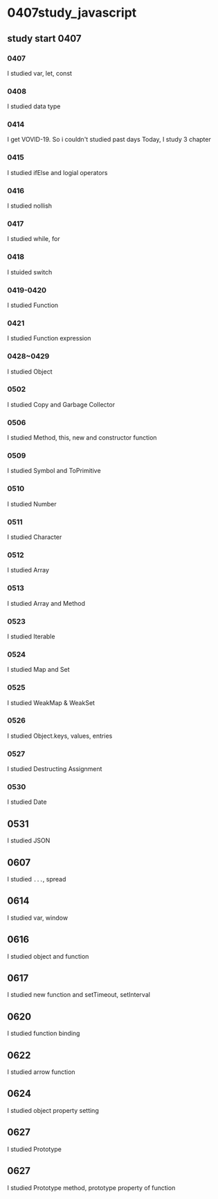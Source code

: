 # 0407study_javascript
## study start 0407
### 0407

I studied var, let, const

### 0408

I studied data type

### 0414

I get VOVID-19. So i couldn't studied past days
Today, I study 3 chapter 

### 0415 

I studied ifElse and logial operators

### 0416

I studied nollish

### 0417

I studied while, for

### 0418

I stuided switch

### 0419-0420

I studied Function

### 0421

I studied Function expression

### 0428~0429

I studied Object

### 0502

I studied Copy and Garbage Collector

### 0506

I studied Method, this, new and constructor function

### 0509

I studied Symbol and ToPrimitive

### 0510

I studied Number

### 0511

I studied Character

### 0512 

I studied Array

### 0513

I studied Array and Method

### 0523

I studied Iterable

### 0524

I studied Map and Set

### 0525

I studied WeakMap & WeakSet


### 0526

I studied Object.keys, values, entries


### 0527

I studied Destructing Assignment

### 0530

I studied Date

## 0531

I studied JSON

## 0607

I studied `...`, spread

## 0614

I studied var, window

## 0616

I studied object and function

## 0617 

I studied new function and setTimeout, setInterval

## 0620

I studied function binding

## 0622

I studied arrow function

## 0624

I studied object property setting


## 0627

I studied Prototype


## 0627

I studied Prototype method, prototype property of function